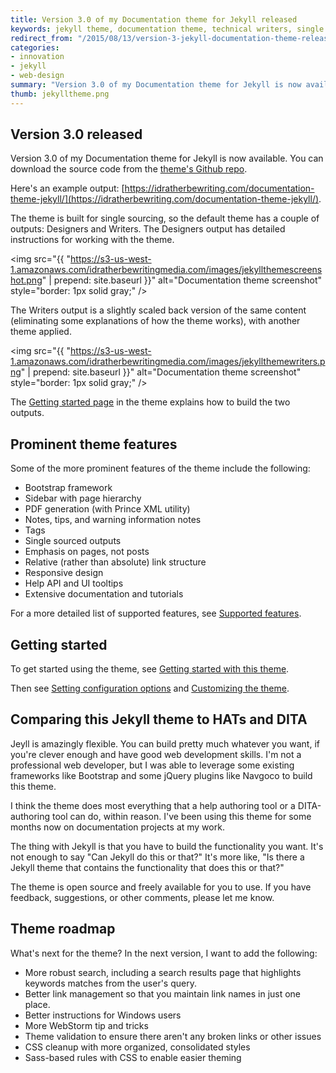 ```yaml
---
title: Version 3.0 of my Documentation theme for Jekyll released
keywords: jekyll theme, documentation theme, technical writers, single sourcing theme
redirect_from: "/2015/08/13/version-3-jekyll-documentation-theme-released.md./"
categories:
- innovation
- jekyll
- web-design
summary: "Version 3.0 of my Documentation theme for Jekyll is now available. This theme has a ton of features, such as tags, series, collections, search, PDF generation, and more. Additionally, I've written up detailed documentation for using the theme. Overall, the theme shows how to do single sourcing (including both web and print output) as well as conditional filtering of content based on different attributes. "
thumb: jekylltheme.png
---
```


## Version 3.0 released

Version 3.0 of my Documentation theme for Jekyll is now available. You can download the source code from the [theme's Github repo](https://github.com/tomjoht/documentation-theme-jekyll).

Here's an example output: [https://idratherbewriting.com/documentation-theme-jekyll/](https://idratherbewriting.com/documentation-theme-jekyll/).

The theme is built for single sourcing, so the default theme has a couple of outputs: Designers and Writers. The Designers output has detailed instructions for working with the theme.

<img src="{{ "https://s3-us-west-1.amazonaws.com/idratherbewritingmedia.com/images/jekyllthemescreenshot.png" | prepend: site.baseurl }}" alt="Documentation theme screenshot" style="border: 1px solid gray;" />

The Writers output is a slightly scaled back version of the same content (eliminating some explanations of how the theme works), with another theme applied.

<img src="{{ "https://s3-us-west-1.amazonaws.com/idratherbewritingmedia.com/images/jekyllthemewriters.png" | prepend: site.baseurl }}" alt="Documentation theme screenshot" style="border: 1px solid gray;" />

The [Getting started page](https://idratherbewriting.com/documentation-theme-jekyll/doc_getting_started.html) in the theme explains how to build the two outputs.

## Prominent theme features

Some of the more prominent features of the theme include the following:

* Bootstrap framework
* Sidebar with page hierarchy
* PDF generation (with Prince XML utility)
* Notes, tips, and warning information notes
* Tags
* Single sourced outputs
* Emphasis on pages, not posts
* Relative (rather than absolute) link structure
* Responsive design
* Help API and UI tooltips
* Extensive documentation and tutorials

For a more detailed list of supported features, see [Supported features](https://s3-us-west-1.amazonaws.com/idratherbewritingmedia.com/documentation-theme-jekyll/doc_designers/doc_supported_features.html).

## Getting started

To get started using the theme, see [Getting started with this theme](https://idratherbewriting.com/documentation-theme-jekyll/doc_getting_started.html).

Then see [Setting configuration options](https://idratherbewriting.com/documentation-theme-jekyll/doc_configuration_settings.html) and [Customizing the theme](https://idratherbewriting.com/documentation-theme-jekyll/doc_customizing_the_theme.html).

## Comparing this Jekyll theme to HATs and DITA

Jeyll is amazingly flexible. You can build pretty much whatever you want, if you're clever enough and have good web development skills. I'm not a professional web developer, but I was able to leverage some existing frameworks like Bootstrap and some jQuery plugins like Navgoco to build this theme.

I think the theme does most everything that a help authoring tool or a DITA-authoring tool can do, within reason. I've been using this theme for some months now on documentation projects at my work.

The thing with Jekyll is that you have to build the functionality you want. It's not enough to say "Can Jekyll do this or that?" It's more like, "Is there a Jekyll theme that contains the functionality that does this or that?"

The theme is open source and freely available for you to use. If you have feedback, suggestions, or other comments, please let me know.

## Theme roadmap

What's next for the theme? In the next version, I want to add the following:

* More robust search, including a search results page that highlights keywords matches from the user's query.
* Better link management so that you maintain link names in just one place.
* Better instructions for Windows users
* More WebStorm tip and tricks
* Theme validation to ensure there aren't any broken links or other issues
* CSS cleanup with more organized, consolidated styles
* Sass-based rules with CSS to enable easier theming
